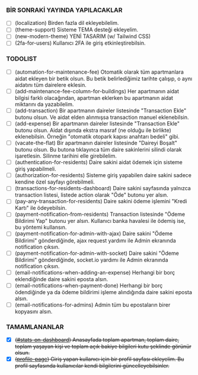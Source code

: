 ### BİR SONRAKİ YAYINDA YAPILACAKLAR
- [ ] (localization) Birden fazla dil ekleyebilelim.
- [ ] (theme-support) Sisteme TEMA desteği ekleyelim.
- [ ] (new-modern-theme) YENİ TASARIM (w/ Tailwind CSS)
- [ ] (2fa-for-users) Kullanıcı 2FA ile giriş etkinleştirebilsin.

### TODOLIST
- [ ] (automation-for-maintenance-fee) Otomatik olarak tüm apartmanlara aidat ekleyen bir betik olsun. Bu betik belirlediğimiz tarihte çalışıp, o aynı aidatını tüm dairelere eklesin.
- [ ] (add-maintenance-fee-column-for-buildings) Her apartmanın aidat bilgisi farklı olacağından, apartman eklerken bu apartmanın aidat miktarını da yazabilelim.
- [ ] (add-transaction) Bir apartmanın daireler listesinde "Transaction Ekle" butonu olsun. Ve aidat elden alınmışsa transaction manuel eklenebilsin.
- [ ] (add-expense) Bir apartmanın daireler listesinde "Transaction Ekle" butonu olsun. Aidat dışında ekstra masraf (ne olduğu ile birlikte) eklenebilsin. Örneğin "otomatik otopark kapısı anahtarı bedeli" gibi.
- [ ] (vacate-the-flat) Bir apartmanın daireler listesinde "Daireyi Boşalt" butonu olsun. Bu butona tıklayınca tüm daire sakinlerini silindi olarak işaretlesin. Silinme tarihini elle girebilelim.
- [ ] (authentication-for-residents) Daire sakini aidat ödemek için sisteme giriş yapabilmeli.
- [ ] (authorization-for-residents) Sisteme giriş yapabilen daire sakini sadece kendine özel sayfayı görebilmeli.
- [ ] (transactions-for-residents-dashboard) Daire sakini sayfasında yalnızca transaction listesi, listede action olarak "Öde" butonu yer alsın.
- [ ] (pay-any-transaction-for-residents) Daire sakini ödeme işlemini "Kredi Kartı" ile ödeyebilsin.
- [ ] (payment-notification-from-residents) Transaction listesinde "Ödeme Bildirimi Yap" butonu yer alsın. Kullanıcı banka havalesi ile ödemiş ise, bu yöntemi kullansın.
- [ ] (payment-notification-for-admin-with-ajax) Daire sakini "Ödeme Bildirimi" gönderdiğinde, ajax request yardımı ile Admin ekranında notification çıksın.
- [ ] (payment-notification-for-admin-with-socket) Daire sakini "Ödeme Bildirimi" gönderdiğinde, socket.io yardımı ile Admin ekranında notification çıksın.
- [ ] (email-notifications-when-adding-an-expense) Herhangi bir borç eklendiğinde daire sakini eposta alsın.
- [ ] (email-notifications-when-payment-done) Herhangi bir borç ödendiğinde ya da ödeme bildirimi işleme alındığında daire sakini eposta alsın.
- [ ] (email-notifications-for-admins) Admin tüm bu epostaların birer kopyasını alsın.

### TAMAMLANANLAR
- [x] ~~([#stats-on-dashboard](https://github.com/fatihemre/apteasy/tree/stats-on-dashboard)) Anasayfada toplam apartman, toplam daire, toplam yaşayan kişi ve toplam açık bakiye bilgileri kutu şeklinde görünür olsun.~~
- [x] ~~([profile-page](https://github.com/fatihemre/apteasy/tree/profile-page)) Giriş yapan kullanıcı için bir profil sayfası ekleyelim. Bu profil sayfasında kullanıcılar kendi bilgilerini güncelleyebilsinler.~~